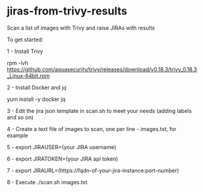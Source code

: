 # jiras-from-trivy-results
Scan a list of images with Trivy and raise JIRAs with results

To get started:

1 - Install Trivy

rpm -ivh https://github.com/aquasecurity/trivy/releases/download/v0.18.3/trivy_0.18.3_Linux-64bit.rpm

2 - Install Docker and jq

yum install -y docker jq

3 - Edit the jira json template in scan.sh to meet your needs (adding labels and so on)

4 - Create a text file of images to scan, one per line - images.txt, for example

5 - export JIRAUSER=(your JIRA username)

6 - export JIRATOKEN=(your JIRA api token)

7 - export JIRAURL=(https://fqdn-of-your-jira-instance:port-number)

8 - Execute ./scan.sh images.txt
